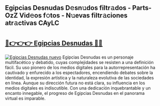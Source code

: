 ## Egipcias Desnudas D𝚎sn𝚞dos filtr𝚊dos - Parts-OzZ Vid𝚎os f𝚘tos - N𝚞evas filtr𝚊ciones atr𝚊ctivas CAyLC

# <h2><a href="http://mb4tdo.tromn.icu/?c=Egipcias+Desnudas">🔗👉👉👉 Egipcias Desnudas 🔗🔗</a></h2>

[![Egipcias Desnudas nuevo](https://i.imgur.com/pEAQMta.gif)](http://mb4tdo.tromn.icu/?c=Egipcias+Desnudas)
Egipcias Desnudas es un personaje multifacético y debatido, cuyas complejidades se resisten a una definición fácil.  Su uso pionero de los medios digitales para la autorrepresentación ha cautivado y enfurecido a los espectadores, encendiendo debates sobre la identidad, la expresión artística y la naturaleza evolutiva de las sociedades en línea. Aunque su dirección futura no está clara, su influencia en los medios digitales es indiscutible. Con una dedicación inquebrantable y un encanto innegable, el progreso de Egipcias Desnudas en el panorama virtual es imparable.
